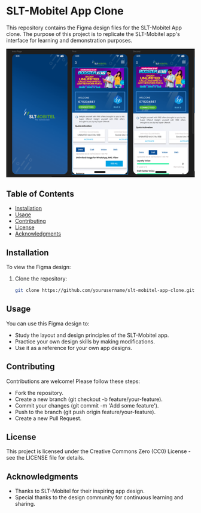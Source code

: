 # SLT-Mobitel App Clone

This repository contains the Figma design files for the SLT-Mobitel App clone. The purpose of this project is to replicate the SLT-Mobitel app's interface for learning and demonstration purposes.

![SLT-Mobitel App Clone]( SLT-Mobitel-App/Readmeimg.png)


## Table of Contents

- [Installation](#installation)
- [Usage](#usage)
- [Contributing](#contributing)
- [License](#license)
- [Acknowledgments](#acknowledgments)

## Installation

To view the Figma design:

1. Clone the repository:
   ```bash
   git clone https://github.com/yourusername/slt-mobitel-app-clone.git

## Usage

You can use this Figma design to:
   - Study the layout and design principles of the SLT-Mobitel app.
   - Practice your own design skills by making modifications.
   - Use it as a reference for your own app designs.
     
## Contributing

Contributions are welcome! Please follow these steps:
   - Fork the repository.
   - Create a new branch (git checkout -b feature/your-feature).
   - Commit your changes (git commit -m 'Add some feature').
   - Push to the branch (git push origin feature/your-feature).
   - Create a new Pull Request.

## License

This project is licensed under the Creative Commons Zero (CC0) License - see the LICENSE file for details.

## Acknowledgments

   - Thanks to SLT-Mobitel for their inspiring app design.
   - Special thanks to the design community for continuous learning and sharing.
